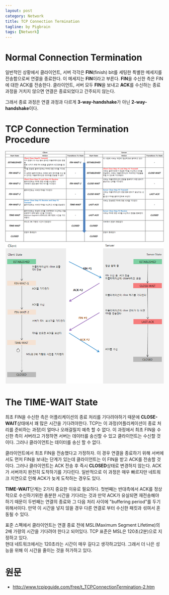 ```yaml
---
layout: post
category: Network
title: TCP Connection Termination   
tagline: by Pigbrain
tags: [Network]
---
```


<!--more-->

# Normal Connection Termination  
일반적인 상황에서 클라이언트, 서버 각각은 **FIN**(finish) bit를 세팅한 특별한 메세지를 전송함으로써 연결을 종료한다. 이 메세지는 **FIN**이라고 부른다. **FIN**을 수신한 측은 FIN에 대한 ACK를 전송한다. 클라이언트, 서버 모두 **FIN**을 보내고 **ACK**를 수신하는 종료 과정을 거치지 않으면 연결은 종료되었다고 간주되지 않는다.  
  
그래서 종료 과정은 연결 과정과 다르게 **3-way-handshake**가 아닌 **2-way-handshake**이다. 
  
  
# TCP Connection Termination Procedure  
  
<img src="/assets/themes/Snail/img/Network/TCPConnectionTermination/termination_table.png" alt="">  
  
  
<img src="/assets/themes/Snail/img/Network/TCPConnectionTermination/termination_flow.png" alt="">  
  
# The TIME-WAIT State  
최초 FIN을 수신한 측은 어플리케이션의 종료 처리를 기다려야하기 때문에 **CLOSE-WAIT**상태에서 꽤 많은 시간을 기다려야한다.
TCP는 이 과정(어플리케이션이 종료 처리를 준비하는 과정)이 얼마나 오래걸릴지 예측 할 수 없다. 이 과정에서 최초 FIN을 수신한 측이 서버라고 가정하면 서버는 데이터를 송신할 수 있고 클라이언트는 수신할 것이다. 그러나 클라이언트는 데이터를 송신 할 수 없다.
  
클라이언트에서 최초 FIN을 전송했다고 가정하자. 이 경우 연결을 종료하기 위해 서버에서도 먼저 FIN을 보내는 단계가 있는데 클라이언트는 이 FIN을 받고 ACK를 전송할 것이다.
그러나 클라이언트는 ACK 전송 후 즉시 **CLOSED**상태로 변경하지 않는다. ACK가 서버까지 완전히 도착하기를 기다린다. 일반적으로 이 과정은 매우 빠르지만 네트워크 지연으로 인해 ACK가 늦게 도착하는 경우도 있다.
  
**TIME-WAIT**단계는 2가지 중요한 이유로 필요하다. 
첫번째는 반대측에서 ACK를 정상적으로 수신하기위한 충분한 시간을 기다리는 것과 만약 ACK가 유실되면 재전송해야 하기 때문이
두번째는 연결의 종료와 그 다음 처리 사이에 "buffering period"를 두기위해서이다.
만약 이 시간을 넣지 않을 경우 다른 연결로 부터 수신한 패킷과 섞여서 혼동될 수 있다.
  
표준 스펙에서 클라이언트는 연결 종료 전에 MSL(Maximum Segment Lifetime)의 2배 가량의 시간을 기다려야 한다고 되어있다.
TCP 표준은 MSL은 120초(2분)으로 지정하고 있다.  
현대 네트워크에서는 120초라는 시간이 매우 길다고 생각하고있다. 그래서 더 나은 성능을 위해 이 시간을 줄이는 것을 허가하고 있다.
  
  
# 원문   
* http://www.tcpipguide.com/free/t_TCPConnectionTermination-2.htm  